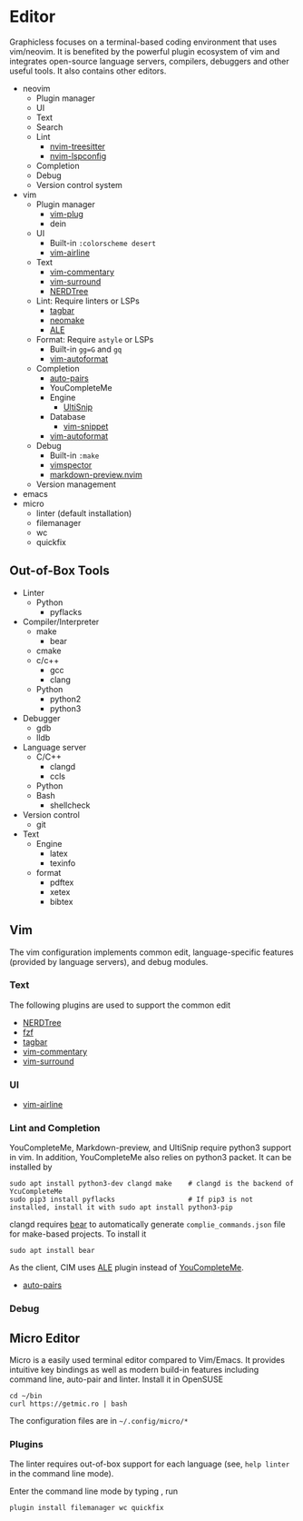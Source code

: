 # Editor

Graphicless focuses on a terminal-based coding environment that uses vim/neovim.
It is benefited by the powerful plugin ecosystem of vim and integrates open-source language servers, compilers, debuggers and other useful tools.
It also contains other editors.

- neovim
    - Plugin manager
    - UI
    - Text
    - Search
    - Lint
        - [nvim-treesitter](https://github.com/nvim-treesitter/nvim-treesitter)
        - [nvim-lspconfig](https://github.com/neovim/nvim-lspconfig)
    - Completion
    - Debug
    - Version control system
- vim
    - Plugin manager
        - [vim-plug](https://github.com/junegunn/vim-plug)
        - dein
    - UI
        - Built-in `:colorscheme desert`
        - [vim-airline](https://github.com/vim-airline/vim-airline)
    - Text
        - [vim-commentary](https://github.com/tpope/vim-commentary)
        - [vim-surround](https://github.com/tpope/vim-surround)
        - [NERDTree](https://github.com/preservim/nerdtree)
    - Lint: Require linters or LSPs
        - [tagbar](https://github.com/preservim/tagbar)
        - [neomake](https://github.com/neomake/neomake)
        - [ALE](https://github.com/dense-analysis/ale)
    - Format: Require `astyle` or LSPs
        - Built-in `gg=G` and `gq`
        - [vim-autoformat](https://github.com/vim-autoformat/vim-autoformat)
    - Completion
        - [auto-pairs](https://github.com/LunarWatcher/auto-pairs)
        - YouCompleteMe
        - Engine
            - [UltiSnip](https://github.com/SirVer/ultisnips)
        - Database
            - [vim-snippet](https://github.com/honza/vim-snippets)
        - [vim-autoformat](https://github.com/vim-autoformat/vim-autoformat)
    - Debug
        - Built-in `:make`
        - [vimspector](https://github.com/puremourning/vimspector)
        - [markdown-preview.nvim](https://github.com/iamcco/markdown-preview.nvim)
    - Version management
- emacs
- micro
    - linter (default installation)
    - filemanager
    - wc
    - quickfix

## Out-of-Box Tools

- Linter
    - Python
        - pyflacks
- Compiler/Interpreter
    - make
        - bear
    - cmake
    - c/c++
        - gcc
        - clang
    - Python
        - python2
        - python3
- Debugger
    - gdb
    - lldb
- Language server
    - C/C++
        - clangd
        - ccls
    - Python
    - Bash
        - shellcheck
- Version control
    - git
- Text
    - Engine
        - latex
        - texinfo
    - format
        - pdftex
        - xetex
        - bibtex

## Vim

The vim configuration implements common edit, language-specific features (provided by language servers), and debug modules.


### Text

The following plugins are used to support the common edit
- [NERDTree](https://github.com/preservim/nerdtree)
- [fzf](https://github.com/junegunn/fzf)
- [tagbar](https://github.com/preservim/tagbar)
- [vim-commentary](https://github.com/tpope/vim-commentary)
- [vim-surround](https://github.com/tpope/vim-surround)

### UI

- [vim-airline](https://github.com/vim-airline/vim-airline)

### Lint and Completion

YouCompleteMe, Markdown-preview, and UltiSnip require python3 support in vim.
In addition, YouCompleteMe also relies on python3 packet.
It can be installed by

    sudo apt install python3-dev clangd make    # clangd is the backend of YcuCompleteMe
    sudo pip3 install pyflacks                  # If pip3 is not installed, install it with sudo apt install python3-pip

clangd requires [bear](https://github.com/rizsotto/Bear) to automatically generate `complie_commands.json` file for make-based projects.
To install it

    sudo apt install bear

As the client, CIM uses [ALE](https://github.com/dense-analysis/ale) plugin instead of [YouCompleteMe](https://github.com/ycm-core/YouCompleteMe).

- [auto-pairs](https://github.com/LunarWatcher/auto-pairs)

### Debug


## Micro Editor

Micro is a easily used terminal editor compared to Vim/Emacs.
It provides intuitive key bindings as well as modern build-in features including command line, auto-pair and linter.
Install it in OpenSUSE

	cd ~/bin
	curl https://getmic.ro | bash

The configuration files are in `~/.config/micro/*`

### Plugins

The linter requires out-of-box support for each language (see, `help linter` in the command line mode).

Enter the command line mode by typing <C-e>, run

	plugin install filemanager wc quickfix

